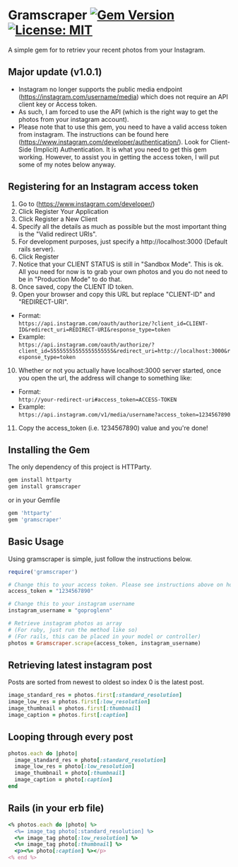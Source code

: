 # Gramscraper [![Gem Version](https://badge.fury.io/rb/gramscraper.svg)](https://badge.fury.io/rb/gramscraper) [![License: MIT](https://img.shields.io/badge/License-MIT-yellow.svg)](https://opensource.org/licenses/MIT)
A simple gem for to retriev your recent photos from your Instagram.

## Major update (v1.0.1)
- Instagram no longer supports the public media endpoint (https://instagram.com/username/media) which does not require an API client key or Access token.
- As such, I am forced to use the API (which is the right way to get the photos from your instagram account).
- Please note that to use this gem, you need to have a valid access token from instagram. The instructions can be found here (https://www.instagram.com/developer/authentication/). Look for Client-Side (Implicit) Authentication. It is what you need to get this gem working. However, to assist you in getting the access token, I will put some of my notes below anyway.

## Registering for an Instagram access token
1. Go to (https://www.instagram.com/developer/)
2. Click Register Your Application
3. Click Register a New Client
4. Specify all the details as much as possible but the most important thing is the "Valid redirect URIs".
5. For development purposes, just specify a http://localhost:3000 (Default rails server).
6. Click Register
7. Notice that your CLIENT STATUS is still in "Sandbox Mode". This is ok. All you need for now is to grab your own photos and you do not need to be in "Production Mode" to do that.
8. Once saved, copy the CLIENT ID token.
9. Open your browser and copy this URL but replace "CLIENT-ID" and "REDIRECT-URI".    
* Format:   
`https://api.instagram.com/oauth/authorize/?client_id=CLIENT-ID&redirect_uri=REDIRECT-URI&response_type=token`    
* Example:    
`https://api.instagram.com/oauth/authorize/?client_id=55555555555555555555&redirect_uri=http://localhost:3000&response_type=token`    
10. Whether or not you actually have localhost:3000 server started, once you open the url, the address will change to something like:   
* Format:   
`http://your-redirect-uri#access_token=ACCESS-TOKEN`    
* Example:    
`https://api.instagram.com/v1/media/username?access_token=1234567890`   
11. Copy the access_token (i.e. 1234567890) value and you're done!


## Installing the Gem
The only dependency of this project is HTTParty.

```ruby
gem install httparty
gem install gramscraper
```
or in your Gemfile
```ruby
gem 'httparty'
gem 'gramscraper'
```

## Basic Usage
Using gramscraper is simple, just follow the instructions below.

```ruby
require('gramscraper')

# Change this to your access token. Please see instructions above on how to get this access token.
access_token = "1234567890"

# Change this to your instagram username
instagram_username = "goproglenn"

# Retrieve instagram photos as array
# (For ruby, just run the method like so)
# (For rails, this can be placed in your model or controller)
photos = Gramscraper.scrape(access_token, instagram_username)
```

## Retrieving latest instagram post
Posts are sorted from newest to oldest so index 0 is the latest post.
```ruby
image_standard_res = photos.first[:standard_resolution]
image_low_res = photos.first[:low_resolution]
image_thumbnail = photos.first[:thumbnail]
image_caption = photos.first[:caption]
```

## Looping through every post
```ruby
photos.each do |photo|
  image_standard_res = photo[:standard_resolution]
  image_low_res = photo[:low_resolution]
  image_thumbnail = photo[:thumbnail]
  image_caption = photo[:caption]
end
```

## Rails (in your erb file)
```ruby
<% photos.each do |photo| %>
  <%= image_tag photo[:standard_resolution] %>
  <%= image_tag photo[:low_resolution] %>
  <%= image_tag photo[:thumbnail] %>
  <p><%= photo[:caption] %></p>
<% end %>
```